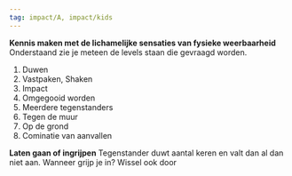 ```yaml
---
tag: impact/A, impact/kids
---
```


**Kennis maken met de lichamelijke sensaties van fysieke weerbaarheid**
Onderstaand zie je meteen de levels staan die gevraagd worden.  
 1) Duwen 
 2) Vastpaken, Shaken
 3) Impact
 4) Omgegooid worden
 5) Meerdere tegenstanders 
 6) Tegen de muur
 7) Op de grond
 8) Cominatie van aanvallen

**Laten gaan of ingrijpen**
Tegenstander duwt aantal keren en valt dan al dan niet aan. 
Wanneer grijp je in?
Wissel ook door